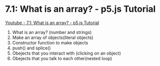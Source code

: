 #    7.1: What is an array? - p5.js Tutorial

[Youtube - 7.1: What is an array? - p5.js Tutorial](https://www.youtube.com/watch?v=VIQoUghHSxU)

1.  What is an array? (number and strings) 
1.  Make an array of objects(literal objects) 
1.  Constructor function to make objects
1.  push() and splice()
1.  Obejects that you interact with (clicking on an object) 
1.  Obejects that you talk to each other(nested loop)



